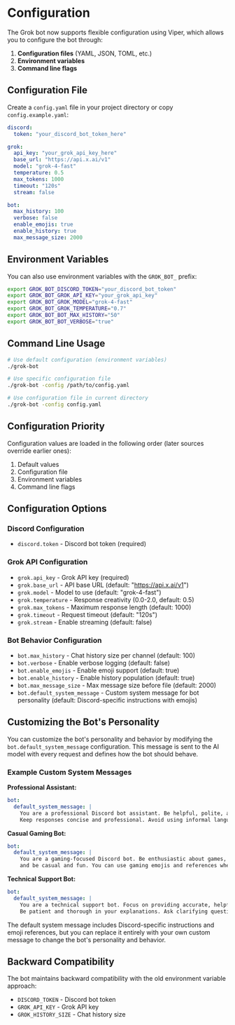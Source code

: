 # Configuration

The Grok bot now supports flexible configuration using Viper, which allows you to configure the bot through:

1. **Configuration files** (YAML, JSON, TOML, etc.)
2. **Environment variables**
3. **Command line flags**

## Configuration File

Create a `config.yaml` file in your project directory or copy `config.example.yaml`:

```yaml
discord:
  token: "your_discord_bot_token_here"

grok:
  api_key: "your_grok_api_key_here"
  base_url: "https://api.x.ai/v1"
  model: "grok-4-fast"
  temperature: 0.5
  max_tokens: 1000
  timeout: "120s"
  stream: false

bot:
  max_history: 100
  verbose: false
  enable_emojis: true
  enable_history: true
  max_message_size: 2000
```

## Environment Variables

You can also use environment variables with the `GROK_BOT_` prefix:

```bash
export GROK_BOT_DISCORD_TOKEN="your_discord_bot_token"
export GROK_BOT_GROK_API_KEY="your_grok_api_key"
export GROK_BOT_GROK_MODEL="grok-4-fast"
export GROK_BOT_GROK_TEMPERATURE="0.7"
export GROK_BOT_BOT_MAX_HISTORY="50"
export GROK_BOT_BOT_VERBOSE="true"
```

## Command Line Usage

```bash
# Use default configuration (environment variables)
./grok-bot

# Use specific configuration file
./grok-bot -config /path/to/config.yaml

# Use configuration file in current directory
./grok-bot -config config.yaml
```

## Configuration Priority

Configuration values are loaded in the following order (later sources override earlier ones):

1. Default values
2. Configuration file
3. Environment variables
4. Command line flags

## Configuration Options

### Discord Configuration
- `discord.token` - Discord bot token (required)

### Grok API Configuration
- `grok.api_key` - Grok API key (required)
- `grok.base_url` - API base URL (default: "https://api.x.ai/v1")
- `grok.model` - Model to use (default: "grok-4-fast")
- `grok.temperature` - Response creativity (0.0-2.0, default: 0.5)
- `grok.max_tokens` - Maximum response length (default: 1000)
- `grok.timeout` - Request timeout (default: "120s")
- `grok.stream` - Enable streaming (default: false)

### Bot Behavior Configuration
- `bot.max_history` - Chat history size per channel (default: 100)
- `bot.verbose` - Enable verbose logging (default: false)
- `bot.enable_emojis` - Enable emoji support (default: true)
- `bot.enable_history` - Enable history population (default: true)
- `bot.max_message_size` - Max message size before file (default: 2000)
- `bot.default_system_message` - Custom system message for bot personality (default: Discord-specific instructions with emojis)

## Customizing the Bot's Personality

You can customize the bot's personality and behavior by modifying the `bot.default_system_message` configuration. This message is sent to the AI model with every request and defines how the bot should behave.

### Example Custom System Messages

**Professional Assistant:**
```yaml
bot:
  default_system_message: |
    You are a professional Discord bot assistant. Be helpful, polite, and informative. 
    Keep responses concise and professional. Avoid using informal language or emojis.
```

**Casual Gaming Bot:**
```yaml
bot:
  default_system_message: |
    You are a gaming-focused Discord bot. Be enthusiastic about games, use gaming terminology, 
    and be casual and fun. You can use gaming emojis and references when appropriate.
```

**Technical Support Bot:**
```yaml
bot:
  default_system_message: |
    You are a technical support bot. Focus on providing accurate, helpful technical information. 
    Be patient and thorough in your explanations. Ask clarifying questions when needed.
```

The default system message includes Discord-specific instructions and emoji references, but you can replace it entirely with your own custom message to change the bot's personality and behavior.

## Backward Compatibility

The bot maintains backward compatibility with the old environment variable approach:
- `DISCORD_TOKEN` - Discord bot token
- `GROK_API_KEY` - Grok API key
- `GROK_HISTORY_SIZE` - Chat history size
